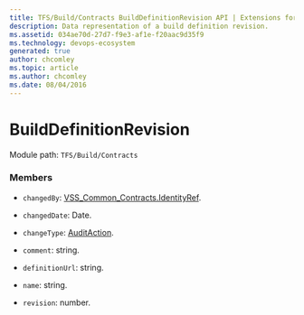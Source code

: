 ```yaml
---
title: TFS/Build/Contracts BuildDefinitionRevision API | Extensions for Azure DevOps Services
description: Data representation of a build definition revision.
ms.assetid: 034ae70d-27d7-f9e3-af1e-f20aac9d35f9
ms.technology: devops-ecosystem
generated: true
author: chcomley
ms.topic: article
ms.author: chcomley
ms.date: 08/04/2016
---
```


# BuildDefinitionRevision

Module path: `TFS/Build/Contracts`

### Members

- `changedBy`: [VSS_Common_Contracts.IdentityRef](../../../VSS/WebApi/Contracts/IdentityRef.md).

- `changedDate`: Date.

- `changeType`: [AuditAction](./AuditAction.md).

- `comment`: string.

- `definitionUrl`: string.

- `name`: string.

- `revision`: number.
